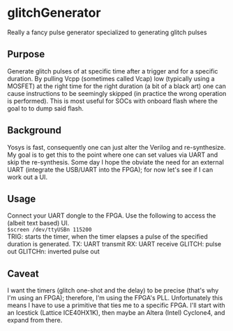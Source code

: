 # glitchGenerator
Really a fancy pulse generator specialized to generating glitch pulses
## Purpose
Generate glitch pulses of at specific time after a trigger and for a specific duration. By pulling Vcpp (sometimes called Vcap) low (typically using a MOSFET) at the right time for the right duration (a bit of a black art) one can cause instructions to be seemingly skipped (in practice the wrong operation is performed). This is most useful for SOCs with onboard flash where the goal to to dump said flash.
## Background
Yosys is fast, consequently one can just alter the Verilog and re-synthesize. My goal is to get this to the point where one can set values via UART and skip the re-synthesis. Some day I hope the obviate the need for an external UART (integrate the USB/UART into the FPGA); for now let's see if I can work out a UI.
## Usage
Connect your UART dongle to the FPGA. Use the following to access the (albeit text based) UI.   
`$screen /dev/ttyUSBn 115200`  
TRIG: starts the timer, when the timer elapses a pulse of the specified duration is generated.
TX: UART transmit
RX: UART receive
GLITCH: pulse out
GLITCHn: inverted pulse out
## Caveat
I want the timers (glitch one-shot and the delay) to be precise (that's why I'm using an FPGA); therefore, I'm using the FPGA's PLL. Unfortunately this means I have to use a primitive that ties me to a specific FPGA. I'll start with an Icestick (Lattice ICE40HX1K), then maybe an Altera (Intel) Cyclone4, and expand from there. 
